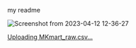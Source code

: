 my readme

![Screenshot from 2023-04-12 12-36-27](https://github.com/Samsonasumu/R-DATA_SCIENCE/assets/99386103/02db4c54-f6f8-45b1-8815-26b9226301c5)

[Uploading MKmart_raw.csv…]()
